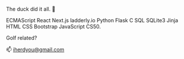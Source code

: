 The duck did it all. 🐤

ECMAScript React Next.js ladderly.io Python Flask C SQL SQLite3 Jinja HTML CSS Bootstrap JavaScript CS50.

Golf related?

📫 iherdyou@gmail.com

<!---
flandersfrybad/flandersfrybad is a ✨ special ✨ repository because its `README.md` (this file) appears on your GitHub profile.
You can click the Preview link to take a look at your changes.
--->
